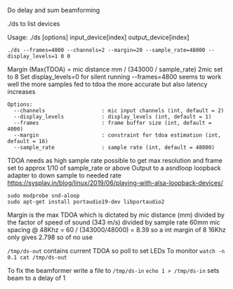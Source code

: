 Do delay and sum beamforming

./ds to list devices

Usage: ./ds [options] input_device[index] output_device[index]

`./ds --frames=4800 --channels=2 --margin=20 --sample_rate=48000 --display_levels=1 0 0`

Margin (Max(TDOA) = mic distance mm / (343000 / sample_rate) 2mic set to 8
Set display_levels=0 for silent running
--frames=4800 seems to work well the more samples fed to tdoa the more accurate but also latency increases 

```
Options:
  --channels                  : mic input channels (int, default = 2)
  --display_levels            : display_levels (int, default = 1)
  --frames                    : frame buffer size (int, default = 4000)
  --margin                    : constraint for tdoa estimation (int, default = 16)
  --sample_rate               : sample rate (int, default = 48000)
```  

TDOA needs as high sample rate possible to get max resolution and frame set to approx 1/10 of sample_rate or above
Output to a asndloop loopback adapter to down sample to needed rate
https://sysplay.in/blog/linux/2019/06/playing-with-alsa-loopback-devices/
```
sudo modprobe snd-aloop
sudo apt-get install portaudio19-dev libportaudio2
```

Margin is the max TDOA which is dictated by mic distance (mm) divided by the factor of speed of sound (343 m/s) divided by sample rate
60mm mic spacing @ 48Khz = 60 / (343000/48000) = 8.39 so a int margin of 8
16Khz only gives 2.798 so of no use

`/tmp/ds-out` contains current TDOA so poll to set LEDs
To monitor `watch -n 0.1 cat /tmp/ds-out`

To fix the beamformer write a file to `/tmp/ds-in`
`echo 1 > /tmp/ds-in` sets beam to a delay of 1


